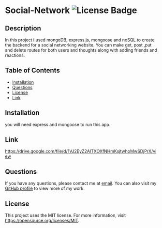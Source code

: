 # Social-Network ![License Badge](https://img.shields.io/badge/License-MIT-yellow.svg)
## Description
In this project i used mongoDB, express.js, mongoose and   noSQL to create the backend for a social networking website. You can make get, post ,put and delete routes for both users and thoughts along with adding friends and reactions. 

## Table of Contents
- [Installation](#installation)
- [Questions](#questions)
- [License](#license)
- [Link](#link)

## Installation
you will need express and mongoose to run this app.


## Link
https://drive.google.com/file/d/1VJ2EyZ2AITXOXfNHmKsjtwhoMwSDjPrX/view

## Questions
If you have any questions, please contact me at [email](mailto:Kevin.donnelly33@gmail.com). You can also visit my [GitHub profile](https://github.com/Kdonnelly33) to view more of my work.

## License
This project uses the MIT license.
For more information, visit https://opensource.org/licenses/MIT.